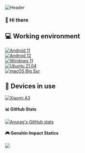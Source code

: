  
![Header](https://capsule-render.vercel.app/api?type=Waving&color=timeGradient&height=200&animation=fadeIn&section=header&text=e5u&fontSize=68)

### 👋 Hi there 

## 💻 Working environment
[![Android 11](https://img.shields.io/badge/Android%2011-3ddc84?style=flat-square&logo=android&logoColor=ffffff)](https://www.android.com/android-11/)<br>
[![Android 12](https://img.shields.io/badge/Android%2012-3ddc84?style=flat-square&logo=android&logoColor=ffffff)](https://www.android.com/android-12/)<br>
[![Windows 11](https://img.shields.io/badge/Windows%2011-00adef?style=flat-square&logo=windows&logoColor=ffffff)](https://www.microsoft.com/en-us/windows/windows-11)<br>
[![Ubuntu 21.04](https://img.shields.io/badge/Ubuntu%2021%2e04-dd4814?style=flat-square&logo=ubuntu&logoColor=ffffff)](https://releases.ubuntu.com/21.04/)<br>
[![macOS Big Sur](https://img.shields.io/badge/macOS%20Big%20Sur-4f4f4f?style=flat-square&logo=macos&logoColor=ffffff)](https://www.apple.com/macos/big-sur/)

## 📱 Devices in use
[![Xiaomi A3](https://img.shields.io/badge/Xiaomi%20A3-fd4900?style=flat-square&logo=xiaomi&logoColor=ffffff)](https://www.mi.com/hk/mi-a3/)

#### 📊 GitHub Stats
[![Anurag's GitHub stats](https://github-readme-stats.vercel.app/api?username=e5u)](https://github.com/anuraghazra/github-readme-stats)

#### 🎮 Genshin Impact Statics
![](https://genshin-card.getloli.com/rand/178839538.png)
